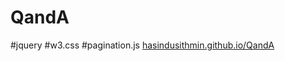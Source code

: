 # QandA
#jquery #w3.css #pagination.js
[hasindusithmin.github.io/QandA](https://hasindusithmin.github.io/QandA)